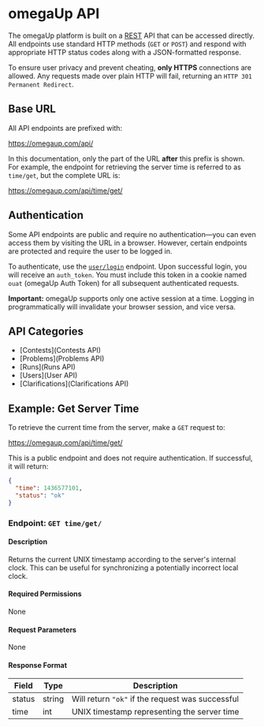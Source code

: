 # omegaUp API

The omegaUp platform is built on a [REST](https://en.wikipedia.org/wiki/Representational_state_transfer) API that can be accessed directly. All endpoints use standard HTTP methods (`GET` or `POST`) and respond with appropriate HTTP status codes along with a JSON-formatted response.

To ensure user privacy and prevent cheating, **only HTTPS** connections are allowed. Any requests made over plain HTTP will fail, returning an `HTTP 301 Permanent Redirect`.

## Base URL

All API endpoints are prefixed with:

https://omegaup.com/api/


In this documentation, only the part of the URL **after** this prefix is shown. For example, the endpoint for retrieving the server time is referred to as `time/get`, but the complete URL is:

https://omegaup.com/api/time/get/


## Authentication

Some API endpoints are public and require no authentication—you can even access them by visiting the URL in a browser. However, certain endpoints are protected and require the user to be logged in.

To authenticate, use the [`user/login`](https://github.com/omegaup/omegaup/blob/main/frontend/www/docs/User-API#post-userlogin.md) endpoint. Upon successful login, you will receive an `auth_token`. You must include this token in a cookie named `ouat` (omegaUp Auth Token) for all subsequent authenticated requests.

**Important:** omegaUp supports only one active session at a time. Logging in programmatically will invalidate your browser session, and vice versa.

## API Categories

- [Contests](Contests API)
- [Problems](Problems API)
- [Runs](Runs API)
- [Users](User API)
- [Clarifications](Clarifications API)

## Example: Get Server Time

To retrieve the current time from the server, make a `GET` request to:

https://omegaup.com/api/time/get/


This is a public endpoint and does not require authentication. If successful, it will return:

```json
{
  "time": 1436577101,
  "status": "ok"
}
```

### Endpoint: `GET time/get/`

#### Description

Returns the current UNIX timestamp according to the server's internal clock. This can be useful for synchronizing a potentially incorrect local clock.

#### Required Permissions

None

#### Request Parameters

None

#### Response Format

| Field   | Type   | Description                                      |
|---------|--------|--------------------------------------------------|
| status  | string | Will return `"ok"` if the request was successful |
| time    | int    | UNIX timestamp representing the server time      |

